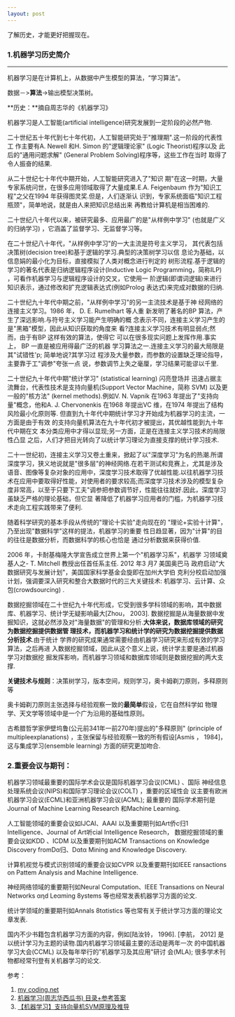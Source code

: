 ```yaml
---
layout: post
---
```


了解历史，才能更好把握现在。

### 1.机器学习历史简介
----
机器学习是在计算机上，从数据中产生模型的算法，“学习算法”。

数据－>**算法**->输出模型决策树。


**历史：**摘自周志华的《机器学习》

机器学习是人工智能(artificial intelligence)研究发展到一定阶段的必然产物.

二十世纪五十年代到七十年代初，人工智能研究处于"推理期".这一阶段的代表性工
作主要有A. Newell 和H. Simon 的"逻辑理论家" (Logic Theorist)程序以及
此后的"通用问题求解" (General Problem Solving)程序等，这些工作在当时
取得了令人振奋的结果.

从二十世纪七十年代中期开始，人工智能研究进入了"知识
期"在这一时期，大量专家系统问世，在很多应用领域取得了大量成果.E.A.
Feigenbaum 作为"知识工程"之父在1994 年获得图灵奖.但是，人们逐渐认
识到，专家系统面临"知识工程瓶颈"，简单地说，就是由人来把知识总结出来
再教给计算机是相当困难的.

二十世纪八十年代以来，被研究最多、应用最广的是"从样例中学习" (也就是广义
的归纳学习) ，它涵盖了监督学习、无监督学习等。

在二十世纪八十年代，"从样例中学习"的一大主流是符号主义学习，
其代表包括决策树(decision tree)和基于逻辑的学习.典型的决策树学习以信
息论为基础，以信息娟的最小化为目标，直接模拟了人类对概念进行判定的
树形流程.基于逻辑的学习的著名代表是归纳逻辑程序设计(Inductive Logic
Programming，简称ILP) ，可看作机器学习与逻辑程序设计的交叉，它使用一
阶逻辑(即谓词逻辑)来进行知识表示，通过修改和扩充逻辑表达式(例如Prolog
表达式)来完成对数据的归纳.

二十世纪九十年代中期之前，"从样例中学习"的另一主流技术是基于神
经网络的连接主义学习。1986 年， D. E. Rumelhart 等人重
新发明了著名的BP 算法，产生了深远影响.与符号主义学习能产生明确的概
念表示不同，连接主义学习产生的是"黑箱"模型，因此从知识获取的角度来
看?连接主义学习技术有明显弱点;然而，由于有BP 这样有效的算法，使得它
可以在很多现实问题上发挥作用.事实上， BP 一直是被应用得最广泛的机器
学习算法之一.连接主义学习的最大局限是其"试错性'p; 简单地说?其学习过
程涉及大量参数，而参数的设置缺乏理论指导，主要靠于工"调参"夸张一点
说，参数调节上失之毫厘，学习结果可能谬以千里.

二十世纪九十年代中期"统计学习" (statistical learning) 闪亮登场并
迅速占据主流舞台，代表性技术是支持向量机(Support Vector Machine，简称
SVM) 以及更一般的"核方法" (kernel methods).例如V. N. Vapnik 在1963 年提出了"支持向量"概念，他和A. J.
Chervonenkis 在1968 年提出VC 维，在1974 年提出了结构风险最小化原则等.
但直到九十年代中期统计学习才开始成为机器学习的主流，一方面是由于有效
的支持向量机算法在九十年代初才被提出，其优越性能到九十年代中期在文
本分类应用中才得以显现;另一方面，正是在连接主义学习技术的局限性凸显
之后，人们才把目光转向了以统计学习理论为直接支撑的统计学习技术.

二十一世纪初，连接主义学习又卷土重来，掀起了以"深度学习"为名的热潮.所谓深度学习，狭义地说就是"很多层"的神经网络.在若干测试和竞赛上，尤其是涉及语音、图像等复杂对象的应用中，深度学习技术取得了优越性能.以往机器学习技术在应用中要取得好性能，对使用者的要求较高;而深度学习技术涉及的模型复杂度非常高，以至于只要下工夫"调参把参数调节好，性能往往就好.因此，深度学习虽缺乏严格的理论基础，但它显
著降低了机器学习应用者的门槛，为机器学习技术走向工程实践带来了便利.

随着科学研究的基本手段从传统的"理论十实验"走向现在的
"理论+实验十计算"，乃至出现"数据科学"这样的提法，机器学习的重要
性日趋显著，因为"计算"的目的往往是数据分析，而数据科学的核心也恰是
通过分析数据来获得价值.

2006 年，卡耐基梅隆大学宣告成立世界上第一个"机器学习系"，机器学
习领域奠基人之- T. Mitchell 教授出任首任系主任. 2012 年3 月7 美国奥巴马
政府启动"大数据研究与发展计划"，美国国家科学基金会旋即在加州大学伯
克利分校启动加强计划，强调要深入研究和整合大数据时代的三大关键技术:
机器学习、云计算、众包(crowdsourcing) .

数据挖掘领域在二十世纪九十年代形成，它受到很多学科领域的影响，其中数据库、机器学习、统计学无疑影响最大[Zhou， 2003]. 数据挖掘是从海量数据中发掘知识，这就必然涉及对"海量数据"的管理和分析.**大体来说，数据库领域的研究为数据挖掘提供数据管
理技术，而机器学习和统计学的研究为数据挖掘提供数据分析技术**.由于统计
学界的研究成果通常需要经由机器学习研究来形成有效的学习算法，之后再进
入数据挖掘领域，因此从这个意义上说，统计学主要是通过机器学习对数据挖
掘发挥影响，而机器学习领域和数据库领域则是数据挖掘的两大支撑.

**关键技术与规则**：决策树学习，版本空间，规则学习，奥卡姆剃刀原则，多释原则等

奥卡姆剃刀原则主张选择与经验观察一致的**最简单**假设，它在自然科学如
物理学、天文学等领域中是一个广为沿用的基础性原则。

古希腊哲学家伊壁坞鲁(公元前341年一前270年)提出的"多释原则" (principle of multipleexplanations) ，主张保留与经验观察一致的所有假设[Asmis ， 1984]，这与集成学习(ensemble learning) 方面的研究更加吻合.

### 2.重要会议与期刊：

机器学习领域最重要的国际学术会议是国际机器学习会议(ICML) 、国际
神经信息处理系统会议(NIPS)和国际学习理论会议(COLT) ，重要的区域性会
议主要有欧洲机器学习会议(ECML)和亚洲机器学习会议(ACML); 最重要的
国际学术期刊是Journal of Machine Learning Research 和Machine Learning.

人工智能领域的重要会议如IJCAI、AAAI 以及重要期刊如Art侨c归1 Intelligence、Journal of Art听cial Intelligence Reseαrch， 数据挖掘领域的重要会议如KDD 、ICDM 以及重要期刊如ACM Transactions on Knowledge Discovery fromDα归、Dαtα Mining and Knowledge Discovery.

计算机视觉与模式识别领域的重要会议如CVPR 以及重要期刊如IEEE ransactions on Pattem Analysis and Machine Intelligence. 

神经网络领域的重要期刊如Neural Computation、IEEE Transaιtions on Neural Networks αηd Leαming 8ystems 等也经常发表机器学习方面的论文.

统计学领域的重要期刊如Annals 8tαtistics 等也常有关于统计学习方面的理论文章发表.

国内不少书籍包含机器学习方面的内容，例如[陆汝铃， 1996]. [李航， 2012]
是以统计学习为主题的读物.国内机器学习领域最主要的活动是两年一次
的中国机器学习大会(CCML) 以及每年举行的"机器学习及其应用"研讨
会(MLA); 很多学术刊物都经常刊登有关机器学习的论文.



参考：

1. [my coding.net](http://zhwa3232.coding.me/baibingqianlan.github.io/)
2. [机器学习(周志华西瓜书) 目录+参考答案](https://blog.csdn.net/scythe666/article/details/73017294)
3. [【机器学习】支持向量机SVM原理及推导](https://blog.csdn.net/ljn113399/article/details/69220087)
